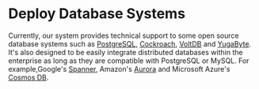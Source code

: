 # Deploy Database Systems

Currently, our system provides technical support to some open source database systems such as [PostgreSQL](https://www.postgresql.org/), [Cockroach](https://github.com/cockroachdb/cockroach), [VoltDB](https://github.com/VoltDB/voltdb) and [YugaByte](https://github.com/YugaByte/yugabyte-db). It's also designed to be easily integrate distributed databases within the enterprise as long as they are compatible with PostgreSQL or MySQL. For example,Google's [Spanner](https://cloud.google.com/spanner/), Amazon's [Aurora](https://aws.amazon.com/rds/aurora/?nc1=h_ls) and Microsoft Azure's [Cosmos DB](https://azure.microsoft.com/en-us/services/cosmos-db/).
